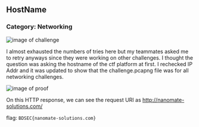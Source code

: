 ## HostName
### Category: Networking

![image of challenge](https://i.imgur.com/qQwAYJs.png)

I almost exhausted the numbers of tries here but my teammates asked me to retry anyways since they were working on other challenges. I thought the question was asking the hostname of the ctf platform at first. I rechecked IP Addr and it was updated to show that the challenge.pcapng file was for all networking challenges.

![image of proof](https://i.imgur.com/VWlcJe1.png)

On this HTTP response, we can see the request URI as http://nanomate-solutions.com/

flag: `BDSEC{nanomate-solutions.com}`

